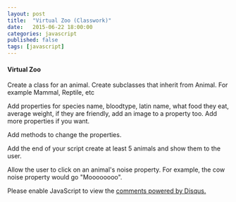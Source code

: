 ```yaml
---
layout: post
title:  "Virtual Zoo (Classwork)"
date:   2015-06-22 18:00:00
categories: javascript
published: false
tags: [javascript]
---
```



<h4>Virtual Zoo</h4>
<p>Create a class for an animal. Create subclasses that inherit from Animal.  For example Mammal, Reptile, etc</p>
<p>Add properties for species name, bloodtype, latin name, what food they eat, average weight, if they are friendly, add an image to a property too.  Add more properties if you want.</p>
<p>Add methods to change the properties.</p>
<p>Add the end of your script create at least 5 animals and show them to the user.</p>
<p>Allow the user to click on an animal's noise property.  For example, the cow noise property would go "Moooooooo".</p>


<div id="disqus_thread"></div>
<script type="text/javascript">
    /* * * CONFIGURATION VARIABLES * * */
    var disqus_shortname = 'devschool';

    /* * * DON'T EDIT BELOW THIS LINE * * */
    (function() {
        var dsq = document.createElement('script'); dsq.type = 'text/javascript'; dsq.async = true;
        dsq.src = '//' + disqus_shortname + '.disqus.com/embed.js';
        (document.getElementsByTagName('head')[0] || document.getElementsByTagName('body')[0]).appendChild(dsq);
    })();
</script>
<noscript>Please enable JavaScript to view the <a href="https://disqus.com/?ref_noscript" rel="nofollow">comments powered by Disqus.</a></noscript>
